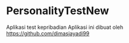 # PersonalityTestNew
Aplikasi test kepribadian
Aplikasi ini dibuat oleh https://github.com/dimasjayadi99
